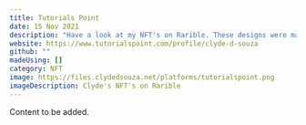 ```yaml
---
title: Tutorials Point
date: 15 Nov 2021
description: "Have a look at my NFT's on Rarible. These designs were made using Figma! "
website: https://www.tutorialspoint.com/profile/clyde-d-souza
github: ""
madeUsing: []
category: NFT
image: https://files.clydedsouza.net/platforms/tutorialspoint.png
imageDescription: Clyde's NFT's on Rarible
---
```


Content to be added.
